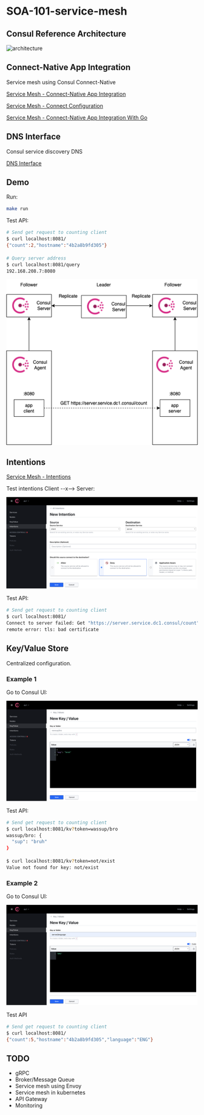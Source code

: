 # SOA-101-service-mesh

## Consul Reference Architecture

![architecture](https://learn.hashicorp.com/img/consul-arch-single.png)

## Connect-Native App Integration

Service mesh using Consul Connect-Native

[Service Mesh - Connect-Native App Integration](https://www.consul.io/docs/connect/native)

[Service Mesh - Connect Configuration](https://www.consul.io/docs/connect/configuration)

[Service Mesh - Connect-Native App Integration With Go](https://www.consul.io/docs/connect/native/go)

## DNS Interface

Consul service discovery DNS

[DNS Interface](https://www.consul.io/docs/discovery/dns)

## Demo

Run:

```bash
make run
```

Test API:

```bash
# Send get request to counting client
$ curl localhost:8081/
{"count":2,"hostname":"4b2a8b9fd305"}

# Query server address
$ curl localhost:8081/query
192.168.208.7:8080
```

![deploy](./docs/images/consul.png)

## Intentions

[Service Mesh - Intentions](https://www.consul.io/docs/connect/intentions)

Test intentions Client --x--> Server:

![intentions](./docs/images/intentions.png)

Test API:

```bash
# Send get request to counting client
$ curl localhost:8081/
Connect to server failed: Get "https://server.service.dc1.consul/count": 
remote error: tls: bad certificate
```

## Key/Value Store

Centralized configuration.

### Example 1

Go to Consul UI:

![kv](./docs/images/kv.png)

Test API:

```bash
# Send get request to counting client
$ curl localhost:8081/kv?token=wassup/bro
wassup/bro: {
  "sup": "bruh"
}

$ curl localhost:8081/kv?token=not/exist
Value not found for key: not/exist
```

### Example 2

Go to Consul UI:

![kv2](./docs/images/kv2.png)

Test API

```bash
# Send get request to counting client
$ curl localhost:8081/
{"count":5,"hostname":"4b2a8b9fd305","language":"ENG"}
```

## TODO

- gRPC
- Broker/Message Queue
- Service mesh using Envoy
- Service mesh in kubernetes
- API Gateway
- Monitoring
